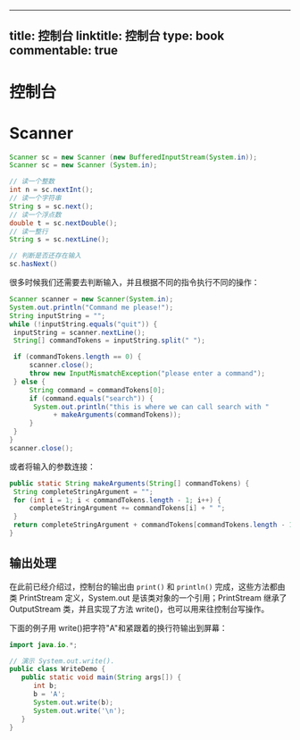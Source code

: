 
---
title: 控制台
linktitle: 控制台
type: book
commentable: true
---

# 控制台

# Scanner

```java
Scanner sc = new Scanner (new BufferedInputStream(System.in));
Scanner sc = new Scanner (System.in);

// 读一个整数
int n = sc.nextInt();
// 读一个字符串
String s = sc.next();
// 读一个浮点数
double t = sc.nextDouble();
// 读一整行
String s = sc.nextLine();

// 判断是否还存在输入
sc.hasNext()
```

很多时候我们还需要去判断输入，并且根据不同的指令执行不同的操作：

```java
Scanner scanner = new Scanner(System.in);
System.out.println("Command me please!");
String inputString = "";
while (!inputString.equals("quit")) {
 inputString = scanner.nextLine();
 String[] commandTokens = inputString.split(" ");

 if (commandTokens.length == 0) {
     scanner.close();
     throw new InputMismatchException("please enter a command");
 } else {
     String command = commandTokens[0];
     if (command.equals("search")) {
      System.out.println("this is where we can call search with "
           + makeArguments(commandTokens));
     }
 }
}
scanner.close();
```

或者将输入的参数连接：

```java
public static String makeArguments(String[] commandTokens) {
 String completeStringArgument = "";
 for (int i = 1; i < commandTokens.length - 1; i++) {
     completeStringArgument += commandTokens[i] + " ";
 }
 return completeStringArgument + commandTokens[commandTokens.length - 1];
}
```

## 输出处理

在此前已经介绍过，控制台的输出由 `print()` 和 `println()` 完成，这些方法都由类 PrintStream 定义，System.out 是该类对象的一个引用；PrintStream 继承了 OutputStream 类，并且实现了方法 write()，也可以用来往控制台写操作。

下面的例子用 write()把字符"A"和紧跟着的换行符输出到屏幕：

```java
import java.io.*;

// 演示 System.out.write().
public class WriteDemo {
   public static void main(String args[]) {
      int b;
      b = 'A';
      System.out.write(b);
      System.out.write('\n');
   }
}
```

    